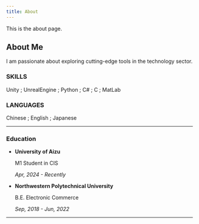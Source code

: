 ```yaml
---
title: About
---
```


This is the about page.

## About Me

I am passionate about exploring cutting-edge tools in the technology sector.


### SKILLS

Unity ; UnrealEngine ; Python ; C# ; C ; MatLab

### LANGUAGES

Chinese ; English ; Japanese


---

### Education

- **University of Aizu**
    
    M1 Student in CIS
    
    *Apr, 2024 - Recently* 
    

- **Northwestern Polytechnical University**
    
    B.E. Electronic Commerce
    
    *Sep, 2018 - Jun, 2022*

---
    


